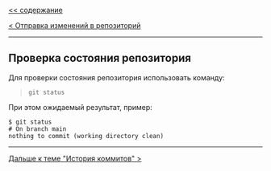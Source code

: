 [<< cодержание](../readme.md)

[< Отправка изменений в репозиторий](./push.md)

---

## Проверка состояния репозитория

Для проверки состояния репозитория использовать команду:
> ```bash=
> git status
> ```

При этом ожидаемый результат, пример:
```bash=
$ git status
# On branch main
nothing to commit (working directory clean)
```


---

[Дальше к теме "История коммитов" >](./log.md)
